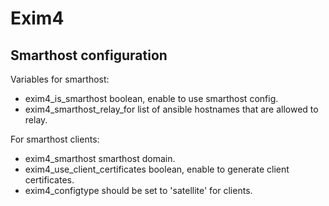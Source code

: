 # Exim4

## Smarthost configuration
Variables for smarthost:

* exim4_is_smarthost boolean, enable to use smarthost config.
* exim4_smarthost_relay_for list of ansible hostnames that are allowed to
  relay.

For smarthost clients:

* exim4_smarthost smarthost domain.
* exim4_use_client_certificates boolean, enable to generate client certificates.
* exim4_configtype should be set to 'satellite' for clients.

